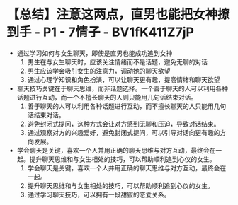 # 【总结】注意这两点，直男也能把女神撩到手 - P1 - 7情子 - BV1fK411Z7jP

-   通过学习如何与女生聊天，即使是直男也能成功追到女神
    1.  男生在与女生聊天时，应该关注情绪而不是话题，避免无聊的对话
    2.  男生应该学会吸引女生的注意力，调动她的聊天欲望
    3.  通过心理学知识和角色扮演，可以让聊天更有趣，提高情绪和聊天欲望
-   聊天技巧关键在于聊天思维，而非话题选择。一个善于聊天的人可以利用各种话题进行互动，而一个不擅长聊天的人则只能用几句话结束对话。
    1.  善于聊天的人可以利用各种话题进行互动，而不擅长聊天的人只能用几句话结束对话。
    2.  避免封闭式提问，这种方式会让对方感到无聊和压迫，导致对话结束。
    3.  通过观察对方的兴趣爱好，避免封闭式提问，可以引导对话向更有趣的方向发展。
-   学会聊天是关键，喜欢一个人并用正确的聊天思维与对方互动，最终会在一起。提升聊天思维和与女生相处的技巧，可以帮助顺利追到心仪的女生。
    1.  学会聊天是关键，喜欢一个人并用正确的聊天思维与对方互动，最终会在一起。
    2.  提升聊天思维和与女生相处的技巧，可以帮助顺利追到心仪的女生。
    3.  通过学习聊天技巧，可以拥有一段甜蜜的恋爱关系。
